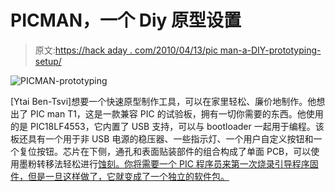 # PICMAN，一个 Diy 原型设置

> 原文:[https://hack aday . com/2010/04/13/pic man-a-DIY-prototyping-setup/](https://hackaday.com/2010/04/13/picman-a-diy-prototyping-setup/)

![](../Images/72e40066f276ff307e83b21a91ee383b.png "PICMAN-prototyping")

[Ytai Ben-Tsvi]想要一个快速原型制作工具，可以在家里轻松、廉价地制作。他想出了 PIC man T1，这是一款兼容 PIC 的试验板，拥有一切你需要的东西。他使用的是 PIC18LF4553，它内置了 USB 支持，可以与 bootloader 一起用于编程。该板还具有一个用于非 USB 电源的稳压器、一些指示灯、一个用户自定义按钮和一个复位按钮。芯片在下侧，通孔和表面贴装部件的组合构成了单面 PCB，可以使用墨粉转移法轻松进行[蚀刻。你将需要一个 PIC 程序员来第一次烧录引导程序固件，但是一旦这样做了，它就变成了一个独立的软件包。](http://hackaday.com/2009/11/09/diy-circuit-etching-video-tutorial/)